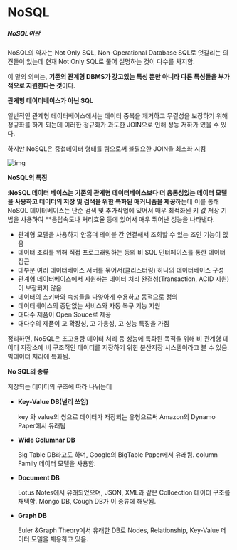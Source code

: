 # NoSQL



##### NoSQL이란

NoSQL의 약자는 Not Only SQL, Non-Operational Database SQL로 엇갈리는 의견들이 있는데 현재 Not Only SQL로 풀어 설명하는 것이 다수를 차지함.

이 말의 의미는, **기존의 관계형 DBMS가 갖고있는 특성 뿐만 아니라 다른 특성들을 부가적으로 지원한다는 것**이다.



**관계형 데이터베이스가 아닌 SQL** 

일반적인 관계형 데이터베이스에서는 데이터 중복을 제거하고 무결성을 보장하기 위해 정규화를 하게 되는데 이러한 정규화가 과도한 JOIN으로 인해 성능 저하가 있을 수 있다.

하지만 NoSQL은 중첩데이터 형태를 띔으로써 불필요한 JOIN을 최소화 시킴

![img](https://t1.daumcdn.net/cfile/tistory/991B8B3359DB7A6505)



**NoSQL의 특징**

:**NoSQL 데이터 베이스는 기존의 관계형 데이터베이스보다 더 융통성있는 데이터 모델을 사용하고 데이터의 저장 및 검색을 위한 특화된 매커니즘을 제공**하는데 이를 통해 NoSQL 데이터베이스는 단순 검색 및 추가작업에 있어서 매우 최적화된 키 값 저장 기법을 사용하여 **응답속도나 처리효율 등에 있어서 매우 뛰어난 성능을 나타낸다.

- 관계형 모델을 사용하지 안흥며 테이블 간 연결해서 조회할 수 있는 조인 기능이 없음
- 데이터 조회를 위해 직접 프로그래밍하는 등의 비 SQL 인터페이스를 통한 데이터 접근
- 대부분 여러 데이터베이스 서버를 묶어서(클리스터링) 하나의 데이터베이스 구성
- 관계형 데이터베이스에서 지원하는 데이터 처리 완결성(Transaction, ACID 지원)이 보장되지 않음
- 데이터의 스키마와 속성들을 다얗아게 수용하고 동적으로 정의
- 데이터베이스의 중단없는 서비스와 자동 복구 기능 지원
- 대다수 제품이 Open Souce로 제공
- 대다수의 제품이 고 확장성, 고 가용성, 고 성능 특징을 가짐

정리하면, NoSQL은 초고용량 데이터 처리 등 성능에 특화된 목적을 위해 비 관계형 데이터 저장소에 비 구조적인 데이터를 저장하기 위한 분산저장 시스템이라고 볼 수 있음. 빅데이터 처리에 특화됨.



**No SQL의 종류**

저장되는 데이터의 구조에 따라 나뉘는데 

- **Key-Value DB(널리 쓰임)**

   key 와 value의 쌍으로 데이터가 저장되는 유형으로써 Amazon의            Dynamo Paper에서 유래됨

- **Wide Columnar DB**

  Big Table DB라고도 하며, Google의 BigTable Paper에서 유래됨.             column Family 데이터 모델을 사용함.

- **Document DB**

   Lotus Notes에서 유래되었으며, JSON, XML과 같은 Colloection 데이터          구조를 채택함. Mongo DB, Cough DB가 이 종류에 해당됨.

- **Graph DB**

  Euler &Graph Theory에서 유래한 DB로 Nodes, Relationship, Key-Value           데이터 모델을 채용하고 있음.